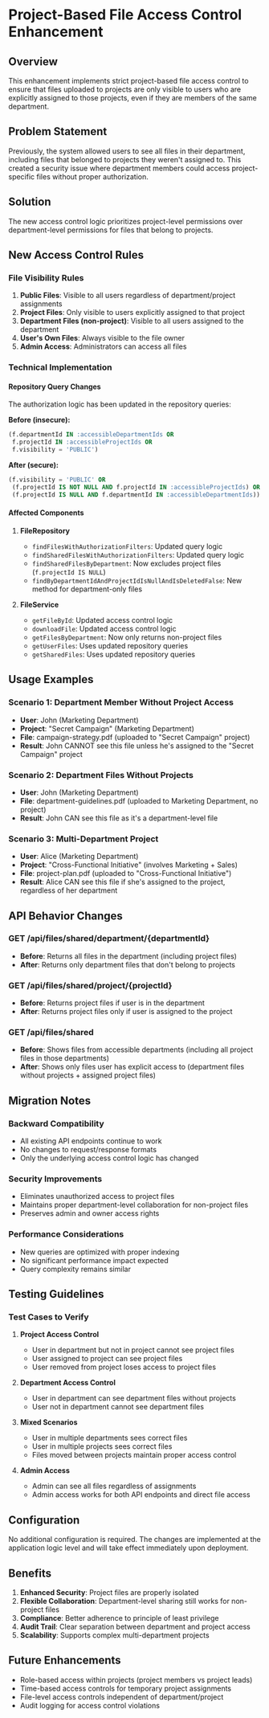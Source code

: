 # Project-Based File Access Control Enhancement

## Overview

This enhancement implements strict project-based file access control to ensure that files uploaded to projects are only visible to users who are explicitly assigned to those projects, even if they are members of the same department.

## Problem Statement

Previously, the system allowed users to see all files in their department, including files that belonged to projects they weren't assigned to. This created a security issue where department members could access project-specific files without proper authorization.

## Solution

The new access control logic prioritizes project-level permissions over department-level permissions for files that belong to projects.

## New Access Control Rules

### File Visibility Rules

1. **Public Files**: Visible to all users regardless of department/project assignments
2. **Project Files**: Only visible to users explicitly assigned to that project
3. **Department Files (non-project)**: Visible to all users assigned to the department
4. **User's Own Files**: Always visible to the file owner
5. **Admin Access**: Administrators can access all files

### Technical Implementation

#### Repository Query Changes

The authorization logic has been updated in the repository queries:

**Before (insecure):**
```sql
(f.departmentId IN :accessibleDepartmentIds OR 
 f.projectId IN :accessibleProjectIds OR 
 f.visibility = 'PUBLIC')
```

**After (secure):**
```sql
(f.visibility = 'PUBLIC' OR 
 (f.projectId IS NOT NULL AND f.projectId IN :accessibleProjectIds) OR 
 (f.projectId IS NULL AND f.departmentId IN :accessibleDepartmentIds))
```

#### Affected Components

1. **FileRepository**
   - `findFilesWithAuthorizationFilters`: Updated query logic
   - `findSharedFilesWithAuthorizationFilters`: Updated query logic
   - `findSharedFilesByDepartment`: Now excludes project files (`f.projectId IS NULL`)
   - `findByDepartmentIdAndProjectIdIsNullAndIsDeletedFalse`: New method for department-only files

2. **FileService**
   - `getFileById`: Updated access control logic
   - `downloadFile`: Updated access control logic
   - `getFilesByDepartment`: Now only returns non-project files
   - `getUserFiles`: Uses updated repository queries
   - `getSharedFiles`: Uses updated repository queries

## Usage Examples

### Scenario 1: Department Member Without Project Access
- **User**: John (Marketing Department)
- **Project**: "Secret Campaign" (Marketing Department)
- **File**: campaign-strategy.pdf (uploaded to "Secret Campaign" project)
- **Result**: John CANNOT see this file unless he's assigned to the "Secret Campaign" project

### Scenario 2: Department Files Without Projects
- **User**: John (Marketing Department)
- **File**: department-guidelines.pdf (uploaded to Marketing Department, no project)
- **Result**: John CAN see this file as it's a department-level file

### Scenario 3: Multi-Department Project
- **User**: Alice (Marketing Department)
- **Project**: "Cross-Functional Initiative" (involves Marketing + Sales)
- **File**: project-plan.pdf (uploaded to "Cross-Functional Initiative")
- **Result**: Alice CAN see this file if she's assigned to the project, regardless of her department

## API Behavior Changes

### GET /api/files/shared/department/{departmentId}
- **Before**: Returns all files in the department (including project files)
- **After**: Returns only department files that don't belong to projects

### GET /api/files/shared/project/{projectId}
- **Before**: Returns project files if user is in the department
- **After**: Returns project files only if user is assigned to the project

### GET /api/files/shared
- **Before**: Shows files from accessible departments (including all project files in those departments)
- **After**: Shows only files user has explicit access to (department files without projects + assigned project files)

## Migration Notes

### Backward Compatibility
- All existing API endpoints continue to work
- No changes to request/response formats
- Only the underlying access control logic has changed

### Security Improvements
- Eliminates unauthorized access to project files
- Maintains proper department-level collaboration for non-project files
- Preserves admin and owner access rights

### Performance Considerations
- New queries are optimized with proper indexing
- No significant performance impact expected
- Query complexity remains similar

## Testing Guidelines

### Test Cases to Verify

1. **Project Access Control**
   - User in department but not in project cannot see project files
   - User assigned to project can see project files
   - User removed from project loses access to project files

2. **Department Access Control**
   - User in department can see department files without projects
   - User not in department cannot see department files

3. **Mixed Scenarios**
   - User in multiple departments sees correct files
   - User in multiple projects sees correct files
   - Files moved between projects maintain proper access control

4. **Admin Access**
   - Admin can see all files regardless of assignments
   - Admin access works for both API endpoints and direct file access

## Configuration

No additional configuration is required. The changes are implemented at the application logic level and will take effect immediately upon deployment.

## Benefits

1. **Enhanced Security**: Project files are properly isolated
2. **Flexible Collaboration**: Department-level sharing still works for non-project files
3. **Compliance**: Better adherence to principle of least privilege
4. **Audit Trail**: Clear separation between department and project access
5. **Scalability**: Supports complex multi-department projects

## Future Enhancements

- Role-based access within projects (project members vs project leads)
- Time-based access controls for temporary project assignments
- File-level access controls independent of department/project
- Audit logging for access control violations

